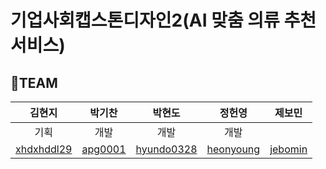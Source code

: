 # 기업사회캡스톤디자인2(AI 맞춤 의류 추천 서비스)

## 🤭TEAM
|김현지|박기찬|박현도|정헌영|제보민|
|:---:|:---:|:---:|:---:|:---:|
|기획|개발|개발|개발||기획|
|[xhdxhddl29](https://github.com/xhdxhddl29)|[apg0001](https://github.com/apg0001)|[hyundo0328](https://github.com/hyundo0328)|[heonyoung](https://github.com/heonyoung)|[jebomin](https://github.com/jebomin)|

